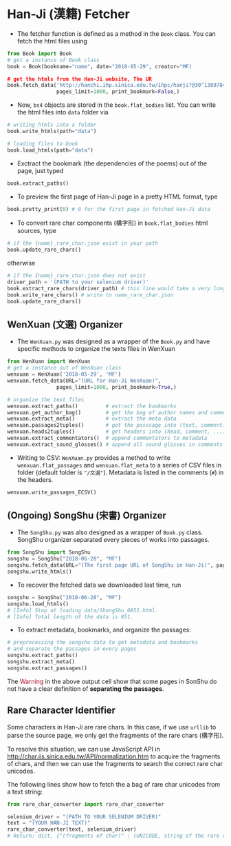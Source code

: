 # Han-Ji (漢籍) Fetcher

- The fetcher function is defined as a method in the `Book` class. You can fetch the html files using

```python
from Book import Book
# get a instance of Book class
book = Book(bookname="name", date="2018-05-29", creator="MF)

# get the htmls from the Han-Ji website, The UR
book.fetch_data('http://hanchi.ihp.sinica.edu.tw/ihpc/hanji?@30^1389784921^802^^^60311004001000010006@@460127924',
                pages_limit=1000, print_bookmark=False,)
```

- Now, `bs4` objects are stored in the `book.flat_bodies` list. You can write the html files into `data` folder via

```python
# writing htmls into a folder
book.write_htmls(path="data")

# loading files to book
book.load_htmls(path="data")
```

- Exctract the bookmark (the dependencies of the poems) out of the page, just typed

```python
book.extract_paths()
```

- To preview the first page of Han-Ji page in a pretty HTML format, type

```python
book.pretty_print(0) # 0 for the first page in fetched Han-Ji data
```

- To convert rare char components (構字形) in `book.flat_bodies` html sources, type

```python
# if the {name}_rare_char.json exist in your path
book.update_rare_chars()
```

otherwise

```python
# if the {name}_rare_char.json does not exist
driver_path = '(PATH to your selenium driver)'
book.extract_rare_chars(driver_path) # this line would take a very long time, be careful before you execute it
book.write_rare_chars() # write to name_rare_char.json
book.update_rare_chars()
```

## WenXuan (文選) Organizer

- The `WenXuan.py` was designed as a wrapper of the `Book.py` and have specific methods to organize the texts files in WenXuan

```python
from WenXuan import WenXuan
# get a instance out of WenXuan class
wenxuan = WenXuan('2018-05-29', 'MF')
wenxuan.fetch_data(URL="(URL for Han-Ji WenXuan)",
                pages_limit=1000, print_bookmark=True,)

# organize the text files
wenxuan.extract_paths()         # extract the bookmarks
wenxuan.get_author_bag()        # get the bag of author names and comments
wenxuan.extract_meta()          # extract the meta data
wenxuan.passages2tuples()       # get the passsage into (text, comment) tuples
wenxuan.heads2tuples()          # get headers into (head, comment, ...) tuples
wenxuan.extract_commentators()  # append commentators to metadata
wenxuan.extract_sound_glosses() # append all sound glosses in comments into a list and remove them from the self.flat_passages
```

- Writing to CSV: `WenXuan.py` provides a method to write `wenxuan.flat_passages` and `wenxuan.flat_meta` to a series of CSV files in folder (default folder is `"/文選"`). Metadata is listed in the comments (`#`) in the headers.

```python
wenxuan.write_passages_ECSV()
```

## (Ongoing) SongShu (宋書) Organizer

- The `SongShu.py` was also designed as a wrapper of `Book.py` class. SongShu organizer separated every pieces of works into passages.

```python
from SongShu import SongShu
songshu = SongShu("2018-06-28", "MF")
songshu.fetch_data(URL="(The first page URL of SongShu in Han-Ji)", pages_limit=2000, print_bookmark=True)
songshu.write_htmls()
```

- To recover the fetched data we downloaded last time, run

```python
songshu = SongShu("2018-06-28", "MF")
songshu.load_htmls()
# [Info] Stop at loading data/ShongShu_0851.html.
# [Info] Total length of the data is 851.
```

- To extract metadata, bookmarks, and organize the passages:

```python
# preprocessing the songshu data to get metadata and bookmarks
# and separate the passages in every pages
songshu.extract_paths()
songshu.extract_meta()
songshu.extract_passages()
```  

The <font color="#A60628">Warning</font> in the above output cell show that some pages in SonShu do not have a clear definition of **separating the passages**.

## Rare Character Identifier

Some characters in Han-Ji are rare chars. In this case, if we use `urllib` to parse the source page, we only get the fragments of the rare chars (構字形). 

To resolve this situation, we can use JavaScript API in http://char.iis.sinica.edu.tw/API/normalization.htm to acquire the fragments of chars, and then we can use the fragments to search the correct rare char unicodes. 

The following lines show how to fetch the a bag of rare char unicodes from a text string:

```python
from rare_char_converter import rare_char_converter

selenium_driver = "(PATH TO YOUR SELENIUM DRIVER)"
text = "(YOUR HAN-JI TEXT)"
rare_char_converter(text, selenium_driver)
# Return: dict, {"(fragments of char)" : (UNICODE, string of the rare char)}
```